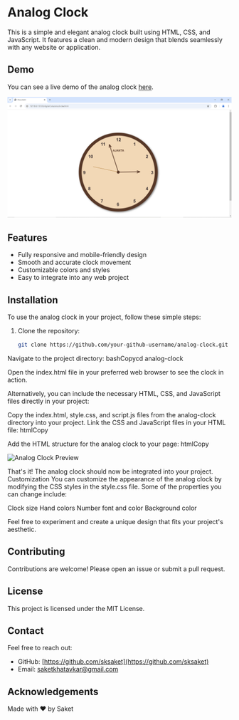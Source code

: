 # Analog Clock

This is a simple and elegant analog clock built using HTML, CSS, and JavaScript. It features a clean and modern design that blends seamlessly with any website or application.

## Demo

You can see a live demo of the analog clock [here](/Analog-Clock/Demo.mp4).

![Analog Clock Preview](/Analog-Clock/clock.PNG)

## Features

- Fully responsive and mobile-friendly design
- Smooth and accurate clock movement
- Customizable colors and styles
- Easy to integrate into any web project

## Installation

To use the analog clock in your project, follow these simple steps:

1. Clone the repository:

   ```bash
   git clone https://github.com/your-github-username/analog-clock.git

Navigate to the project directory:
bashCopycd analog-clock

Open the index.html file in your preferred web browser to see the clock in action.

Alternatively, you can include the necessary HTML, CSS, and JavaScript files directly in your project:

Copy the index.html, style.css, and script.js files from the analog-clock directory into your project.
Link the CSS and JavaScript files in your HTML file:
htmlCopy<link rel="stylesheet" href="style.css">
<script src="script.js" defer></script>

Add the HTML structure for the analog clock to your page:
htmlCopy

![Analog Clock Preview](/Analog-Clock/code.png)


That's it! The analog clock should now be integrated into your project.
Customization
You can customize the appearance of the analog clock by modifying the CSS styles in the style.css file. Some of the properties you can change include:

Clock size
Hand colors
Number font and color
Background color

Feel free to experiment and create a unique design that fits your project's aesthetic.
## Contributing

Contributions are welcome! Please open an issue or submit a pull request.

## License

This project is licensed under the MIT License.

## Contact

Feel free to reach out:

- GitHub: [https://github.com/sksaket](https://github.com/sksaket)
- Email: [saketkhatavkar@gmail.com](saketkhatavkar@example.com)

## Acknowledgements

Made with ❤️ by Saket